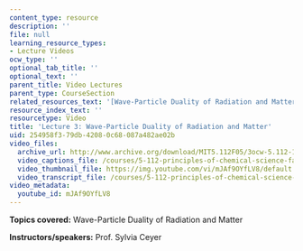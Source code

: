 ```yaml
---
content_type: resource
description: ''
file: null
learning_resource_types:
- Lecture Videos
ocw_type: ''
optional_tab_title: ''
optional_text: ''
parent_title: Video Lectures
parent_type: CourseSection
related_resources_text: '[Wave-Particle Duality of Radiation and Matter (PDF)](resources/lecture3)'
resource_index_text: ''
resourcetype: Video
title: 'Lecture 3: Wave-Particle Duality of Radiation and Matter'
uid: 254958f3-79db-4208-0c68-087a482ae02b
video_files:
  archive_url: http://www.archive.org/download/MIT5.112F05/3ocw-5.112-12sep2005-220k.mp4
  video_captions_file: /courses/5-112-principles-of-chemical-science-fall-2005/7b72816141465066849040991661815e_mJAf9OYfLV8.vtt
  video_thumbnail_file: https://img.youtube.com/vi/mJAf9OYfLV8/default.jpg
  video_transcript_file: /courses/5-112-principles-of-chemical-science-fall-2005/cd71b9ac6f30ac9005e25f18b94c7e98_mJAf9OYfLV8.pdf
video_metadata:
  youtube_id: mJAf9OYfLV8
---
```


**Topics covered:** Wave-Particle Duality of Radiation and Matter

**Instructors/speakers:** Prof. Sylvia Ceyer
